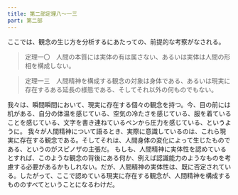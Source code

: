 ```yaml
---
title: 第二部定理八～一三
part: 第二部
---
```

ここでは、観念の生じ方を分析するにあたっての、前提的な考察がなされる。

>定理一〇　人間の本質には実体の有は属さない、あるいは実体は人間の形相を構成しない。

>定理一三　人間精神を構成する観念の対象は身体である、あるいは現実に存在するある延長の様態である、そしてそれ以外の何ものでもない。

我々は、瞬間瞬間において、現実に存在する個々の観念を持つ。今、目の前には机がある、自分の体温を感じている、空気の冷たさを感じている、服を着ていることを感じている、文字を書き連ねているペンから圧力を感じている、というように。
我々が人間精神について語るとき、実際に意識しているのは、これら現実に存在する観念である。そしてそれは、人間身体の変化によって生じたものである、というのがスピノザの主張だ。
もしも、人間精神に実体性を認めているとすれば、このような観念の背後にある何か、例えば認識能力のようなものを考慮する必要があるかもしれない。だが、人間精神の実体性は、既に否定されている。したがって、ここで認めている現実に存在する観念が、人間精神を構成するもののすべてということになるわけだ。
